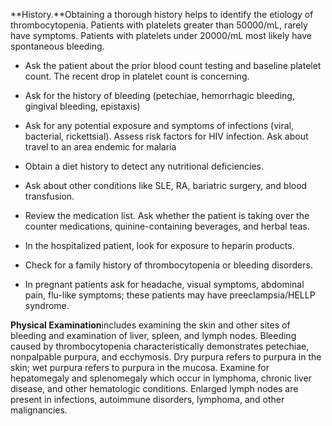 **History.**Obtaining a thorough history helps to identify the etiology of thrombocytopenia. Patients with platelets greater than 50000/mL, rarely have symptoms. Patients with platelets under 20000/mL most likely have spontaneous bleeding.

- Ask the patient about the prior blood count testing and baseline platelet count. The recent drop in platelet count is concerning.

- Ask for the history of bleeding (petechiae, hemorrhagic bleeding, gingival bleeding, epistaxis)

- Ask for any potential exposure and symptoms of infections (viral, bacterial, rickettsial). Assess risk factors for HIV infection. Ask about travel to an area endemic for malaria

- Obtain a diet history to detect any nutritional deficiencies.

- Ask about other conditions like SLE, RA, bariatric surgery, and blood transfusion.

- Review the medication list. Ask whether the patient is taking over the counter medications, quinine-containing beverages, and herbal teas.

- In the hospitalized patient, look for exposure to heparin products.

- Check for a family history of thrombocytopenia or bleeding disorders.

- In pregnant patients ask for headache, visual symptoms, abdominal pain, flu-like symptoms; these patients may have preeclampsia/HELLP syndrome.

**Physical Examination**includes examining the skin and other sites of bleeding and examination of liver, spleen, and lymph nodes. Bleeding caused by thrombocytopenia characteristically demonstrates petechiae, nonpalpable purpura, and ecchymosis. Dry purpura refers to purpura in the skin; wet purpura refers to purpura in the mucosa. Examine for hepatomegaly and splenomegaly which occur in lymphoma, chronic liver disease, and other hematologic conditions. Enlarged lymph nodes are present in infections, autoimmune disorders, lymphoma, and other malignancies.